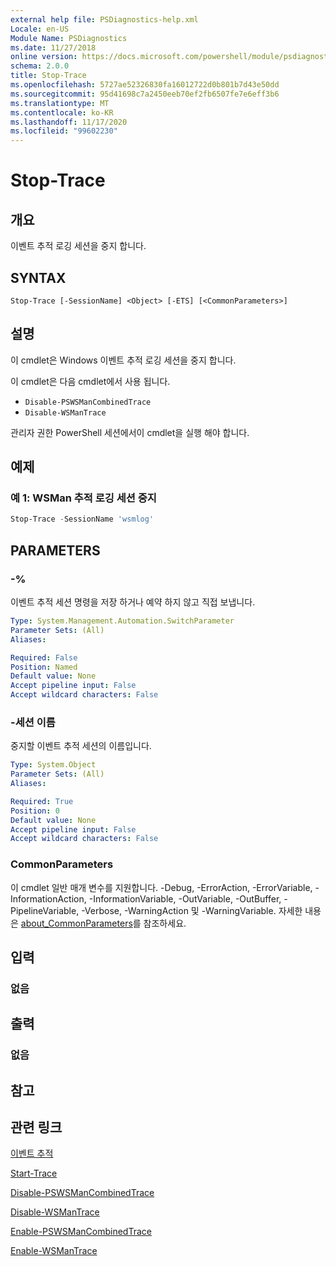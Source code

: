 ```yaml
---
external help file: PSDiagnostics-help.xml
Locale: en-US
Module Name: PSDiagnostics
ms.date: 11/27/2018
online version: https://docs.microsoft.com/powershell/module/psdiagnostics/stop-trace?view=powershell-7.2&WT.mc_id=ps-gethelp
schema: 2.0.0
title: Stop-Trace
ms.openlocfilehash: 5727ae52326830fa16012722d0b801b7d43e50dd
ms.sourcegitcommit: 95d41698c7a2450eeb70ef2fb6507fe7e6eff3b6
ms.translationtype: MT
ms.contentlocale: ko-KR
ms.lasthandoff: 11/17/2020
ms.locfileid: "99602230"
---
```

# Stop-Trace

## 개요
이벤트 추적 로깅 세션을 중지 합니다.

## SYNTAX

```
Stop-Trace [-SessionName] <Object> [-ETS] [<CommonParameters>]
```

## 설명

이 cmdlet은 Windows 이벤트 추적 로깅 세션을 중지 합니다.

이 cmdlet은 다음 cmdlet에서 사용 됩니다.

- `Disable-PSWSManCombinedTrace`
- `Disable-WSManTrace`

관리자 권한 PowerShell 세션에서이 cmdlet을 실행 해야 합니다.

## 예제

### 예 1: WSMan 추적 로깅 세션 중지

```powershell
Stop-Trace -SessionName 'wsmlog'
```

## PARAMETERS

### -%
이벤트 추적 세션 명령을 저장 하거나 예약 하지 않고 직접 보냅니다.

```yaml
Type: System.Management.Automation.SwitchParameter
Parameter Sets: (All)
Aliases:

Required: False
Position: Named
Default value: None
Accept pipeline input: False
Accept wildcard characters: False
```

### -세션 이름
중지할 이벤트 추적 세션의 이름입니다.

```yaml
Type: System.Object
Parameter Sets: (All)
Aliases:

Required: True
Position: 0
Default value: None
Accept pipeline input: False
Accept wildcard characters: False
```

### CommonParameters
이 cmdlet 일반 매개 변수를 지원합니다. -Debug, -ErrorAction, -ErrorVariable, -InformationAction, -InformationVariable, -OutVariable, -OutBuffer, -PipelineVariable, -Verbose, -WarningAction 및 -WarningVariable. 자세한 내용은 [about_CommonParameters](https://go.microsoft.com/fwlink/?LinkID=113216)를 참조하세요.

## 입력

### 없음

## 출력

### 없음

## 참고

## 관련 링크

[이벤트 추적](/windows/desktop/ETW/event-tracing-portal)

[Start-Trace](start-trace.md)

[Disable-PSWSManCombinedTrace](Disable-PSWSManCombinedTrace.md)

[Disable-WSManTrace](Disable-WSManTrace.md)

[Enable-PSWSManCombinedTrace](Enable-PSWSManCombinedTrace.md)

[Enable-WSManTrace](Enable-WSManTrace.md)

